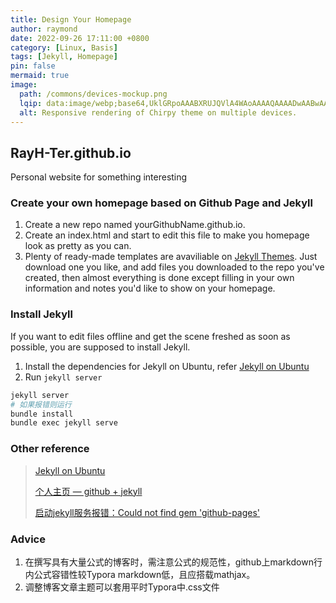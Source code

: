```yaml
---
title: Design Your Homepage
author: raymond
date: 2022-09-26 17:11:00 +0800
category: [Linux, Basis]
tags: [Jekyll, Homepage]
pin: false
mermaid: true
image:
  path: /commons/devices-mockup.png
  lqip: data:image/webp;base64,UklGRpoAAABXRUJQVlA4WAoAAAAQAAAADwAABwAAQUxQSDIAAAARL0AmbZurmr57yyIiqE8oiG0bejIYEQTgqiDA9vqnsUSI6H+oAERp2HZ65qP/VIAWAFZQOCBCAAAA8AEAnQEqEAAIAAVAfCWkAALp8sF8rgRgAP7o9FDvMCkMde9PK7euH5M1m6VWoDXf2FkP3BqV0ZYbO6NA/VFIAAAA
  alt: Responsive rendering of Chirpy theme on multiple devices.
---
```


## RayH-Ter.github.io

Personal website for something interesting

### Create your own homepage based on Github Page and Jekyll

1. Create a new repo named yourGithubName.github.io.
2. Create an index.html and start to edit this file to make you homepage look as pretty as you can.
3. Plenty of ready-made templates are avaviliable on [Jekyll Themes](http://jekyllthemes.org/). Just download one you like, and add files you downloaded to the repo you've created, then almost everything is done except filling in your own information and notes you'd like to show on your homepage.

### Install Jekyll

If you want to edit files offline and get the scene freshed as soon as possible, you are supposed to install Jekyll.

1. Install the dependencies for Jekyll on Ubuntu, refer [Jekyll on Ubuntu](https://jekyllrb.com/docs/installation/ubuntu)
2. Run `jekyll server`
```bash
jekyll server
# 如果报错则运行
bundle install
bundle exec jekyll serve
```

### Other reference

> [Jekyll on Ubuntu](http://jekyllrb.com/docs/installation/ubuntu/)
>
> [个人主页 — github + jekyll](https://blog.csdn.net/pentiumCM/article/details/106004574)
>
> [启动jekyll服务报错：Could not find gem 'github-pages'](https://dovesandy.github.io/2020/03/12/jekyll-start-jekyll-error/#1-前期准备)

### Advice

1. 在撰写具有大量公式的博客时，需注意公式的规范性，github上markdown行内公式容错性较Typora markdown低，且应搭载mathjax。
2. 调整博客文章主题可以套用平时Typora中.css文件

